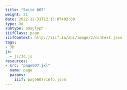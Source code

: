```yaml
---
title: "Seite 607"
weight: 21
date: 2022-12-31T12:15:07+02:00
type: 3d
subtype: anaglyph
iiifClass: page
iiifContext: http://iiif.io/api/image/2/context.json
tags:
- 3D
js:
  - js/3d.js
resources:
- src: "page607.jxl"
  name: page
  params:
    iiif: page607/info.json
---
```

